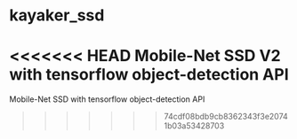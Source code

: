 # kayaker_ssd
<<<<<<< HEAD
Mobile-Net SSD V2 with tensorflow object-detection API
=======
Mobile-Net SSD with tensorflow object-detection API
>>>>>>> 74cdf08bdb9cb8362343f3e20741b03a53428703
